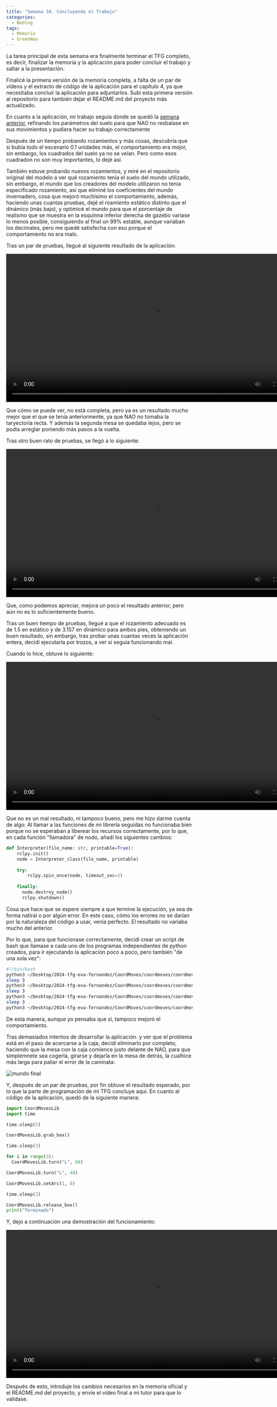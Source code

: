 ```yaml
---
title: "Semana 34. Concluyendo el Trabajo"
categories:
  - Weblog
tags:
  - Memoria
  - GreenNao
---
```


La tarea principal de esta semana era finalmente terminar el TFG completo, es decir, finalizar la memoria y la aplicación para poder concluir el trabajo y saltar a la presentación.

Finalicé la primera versión de la memoria completa, a falta de un par de vídeos y el extracto de código de la aplicación para el capítulo 4, ya que necesitaba concluir la aplicación para adjuntarlos. Subí esta primera versión al repositorio para también dejar el README.md del proyecto más actualizado.

En cuanto a la aplicación, mi trabajo seguía dónde se quedó la [semana anterior](https://roboticslaburjc.github.io/2024-tfg-eva-fernandez/weblog/Semana-33/), refinando los parámetros del suelo para que NAO no resbalase en sus movimientos y pudiera hacer su trabajo correctamente

Después de un tiempo probando rozamientos y más cosas, descubría que si bubía todo el escenario 0.1 unidades más, el comportamiento era mejor, sin embargo, los cuadrados del suelo ya no se veían. Pero como esos cuadradon no son muy importantes, lo dejé así.

También estuve probando nuevos rozamientos, y miré en el repositorio original del modelo a ver qué rozamiento tenía el suelo del mundo utilizado, sin embargo, el mundo que los creadores del modelo utilizaron no tenia especificado rozamiento, así que eliminé los coeficientes del mundo invernadero, cosa que mejoró muchísimo el comportamiento, además, haciendo unas cuantas pruebas, dejé el roamiento estático distinto que el dinámico (más bajo), y optimicé el mundo para que el porcentaje de realismo que se muestra en la esquinna inferior derecha de gazebo variase lo menos posible, consiguiendo al final un 99% estable, aunque variaban los decimales, pero me quedé satisfecha con eso porque el comportamiento no era malo.

Tras un par de pruebas, llegué al siguiente resultado de la aplicación:

<video width="800" controls>
  <source src="/2024-tfg-eva-fernandez/images/semana-34/greennao_v1.mp4" type="video/mp4">
  Your browser does not support the video tag.
</video>

Que cómo se puede ver, no está completa, pero ya es un resultado mucho mejor que el que se tenía anteriormente, ya que NAO no tomaba la taryectoria recta. Y además la segunda mesa se quedaba lejos, pero se podía arreglar poniendo más pasos a la vuelta.

Tras otro buen rato de pruebas, se llegó a lo siguiente:

<video width="800" controls>
  <source src="/2024-tfg-eva-fernandez/images/semana-34/greennao_v2.mp4" type="video/mp4">
  Your browser does not support the video tag.
</video>

Que, como podemos apreciar, mejora un poco el resultado anterior, pero aún no es lo suficientemente bueno.

Tras un buen tiempo de pruebas, llegué a que el rozamiento adecuado es de 1.5 en estático y de 3.157 en dinámico para ambos pies, obteniendo un buen resultado, sin embargo, tras probar unas cuantas veces la aplicación entera, decidí ejecutarla por trozos, a ver si seguía funcionando mal.

Cuando lo hice, obtuve lo siguiente:

<video width="800" controls>
  <source src="/2024-tfg-eva-fernandez/images/semana-34/greennao_v3.mp4" type="video/mp4">
  Your browser does not support the video tag.
</video>

Que no es un mal resultado, ni tampoco bueno, pero me hizo darme cuenta de algo: Al llamar a las funciones de mi librería seguidas no funcionaba bien porque no se esperaban a liberear los recursos correctamente, por lo que, en cada función "llamadora" de nodo, añadí los siguientes cambios:

```python
def Interpreter(file_name: str, printable=True):
    rclpy.init()
    node = Interpreter_class(file_name, printable)
    
    try:
        rclpy.spin_once(node, timeout_sec=2)
    
    finally:
      node.destroy_node()
      rclpy.shutdown()
```

Cosa que hace que se espere siempre a que termine la ejecución, ya sea de forma natiral o por algún error. En este caso, cómo los errores no se darían por la naturaleza del código a usar, venía perfecto. El resultado no variaba mucho del anterior.

Por lo que, para que funcionase correctamente, decidí crear un script de bash que llamase a cada uno de los programas independientes de python creados, para ir ejecutando la aplicación poco a poco, pero también "de una sola vez":

```bash
#!/bin/bash
python3 ~/Desktop/2024-tfg-eva-fernandez/CoordMoves/coordmoves/coordmoves/GreenNao_approach.py
sleep 3
python3 ~/Desktop/2024-tfg-eva-fernandez/CoordMoves/coordmoves/coordmoves/GreenNao_grab.py
sleep 3
python3 ~/Desktop/2024-tfg-eva-fernandez/CoordMoves/coordmoves/coordmoves/GreenNao_return.py
sleep 3
python3 ~/Desktop/2024-tfg-eva-fernandez/CoordMoves/coordmoves/coordmoves/GreenNao_release.py
```

De esta manera, aunque yo pensaba que sí, tampoco mejoró el comportamiento.

Tras demasiados intentos de desarrollar la aplicación. y ver que el problema está en el paso de acercarse a la caja, decidí eliminarlo por completo, haciendo que la mesa con la caja comience justo delante de NAO, para que simplemnete sea cogerla, girarse y dejarla en la mesa de detrás, la cualhice más larga para paliar el error de la caminata:

![mundo final](/2024-tfg-eva-fernandez/images/semana-34/mundo_final.png)


Y, después de un par de pruebas, por fin obtuve el resultado esperado, por lo que la parte de programación de mi TFG concluye aquí. En cuanto al código de la aplicación, quedó de la siguiente manera:

```python
import CoordMovesLib
import time

time.sleep(5)

CoordMovesLib.grab_box()

time.sleep(3)

for i in range(3):
  CoordMovesLib.turn("L", 60)

CoordMovesLib.turn("L", 40)

CoordMovesLib.setArc(1, 0)

time.sleep(3)

CoordMovesLib.release_box()
print("Terminado")
```

Y, dejo a continuación una demostración del funcionamiento:

<video width="800" controls>
  <source src="/2024-tfg-eva-fernandez/images/semana-34/greennao_final.mp4" type="video/mp4">
  Your browser does not support the video tag.
</video>


Después de esto, introduje los cambios necesarios en la memoria oficial y el README.md del proyecto, y envíe el vídeo final a mi tutor para que lo validase.